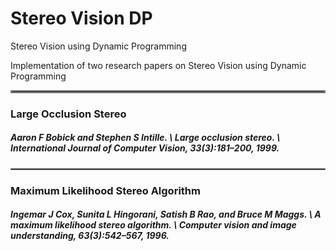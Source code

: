 # Stereo Vision DP
Stereo Vision using Dynamic Programming

Implementation of two research papers on Stereo Vision using Dynamic Programming

<hr style="border:2px solid gray"> </hr>

### Large Occlusion Stereo

##### Aaron F Bobick and Stephen S Intille. \ *Large occlusion stereo.* \ International Journal of Computer Vision, 33(3):181–200, 1999.


<hr style="border:1px solid gray"> </hr>

### Maximum Likelihood Stereo Algorithm

##### Ingemar J Cox, Sunita L Hingorani, Satish B Rao, and Bruce M Maggs. \ *A maximum likelihood stereo algorithm.* \ Computer vision and image understanding, 63(3):542–567, 1996.